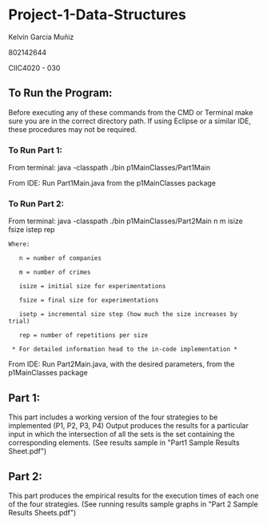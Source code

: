 # Project-1-Data-Structures
Kelvin Garcia Muñiz

802142644

CIIC4020 - 030

## To Run the Program:
Before executing any of these commands from the CMD or Terminal make sure you are in the correct directory path. If using Eclipse or a 
similar IDE, these procedures may not be required.
### To Run Part 1:
From terminal: java -classpath ./bin  p1MainClasses/Part1Main

From IDE: Run Part1Main.java from the p1MainClasses package
### To Run Part 2:
From terminal: java -classpath ./bin  p1MainClasses/Part2Main  n  m  isize  fsize  istep  rep

    Where:
    
       n = number of companies
       
       m = number of crimes
       
       isize = initial size for experimentations
       
       fsize = final size for experimentations
       
       isetp = incremental size step (how much the size increases by trial)
       
       rep = number of repetitions per size
       
     * For detailed information head to the in-code implementation *
From IDE: Run Part2Main.java, with the desired parameters, from the p1MainClasses package
## Part 1:
This part includes a working version of the four strategies to be implemented (P1, P2, P3, P4)
Output produces the results for a particular input in which the intersection of all the sets is the set containing the corresponding
elements. (See results sample in "Part1 Sample Results Sheet.pdf")
## Part 2:
This part produces the empirical results for the execution times of each one of the four strategies. (See running results sample graphs
in "Part 2 Sample Results Sheets.pdf")
